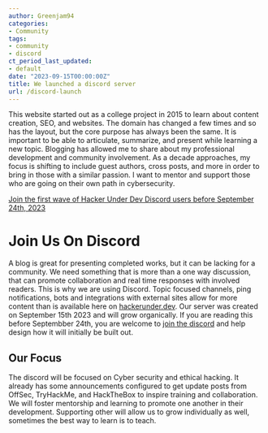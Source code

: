 ```yaml
---
author: Greenjam94
categories:
- Community
tags:
- community
- discord
ct_period_last_updated:
- default
date: "2023-09-15T00:00:00Z"
title: We launched a discord server
url: /discord-launch
---
```


This website started out as a college project in 2015 to learn about content creation, SEO, and websites. The domain has changed a few times and so has the layout, but the core purpose has always been the same. It is important to be able to articulate, summarize, and present while learning a new topic. Blogging has allowed me to share about my professional development and community involvement. As a decade approaches, my focus is shifting to include guest authors, cross posts, and more in order to bring in those with a similar passion. I want to mentor and support those who are going on their own path in cybersecurity.

[Join the first wave of Hacker Under Dev Discord users before September 24th, 2023](https://discord.gg/a8SrZQTR)

# Join Us On Discord

A blog is great for presenting completed works, but it can be lacking for a community. We need something that is more than a one way discussion, that can promote collaboration and real time responses with involved readers. This is why we are using Discord. Topic focused channels, ping notifications, bots and integrations with external sites allow for more content than is available here on [hackerunder.dev](https://hackerunder.dev). Our server was created on September 15th 2023 and will grow organically. If you are reading this before Septembber 24th, you are welcome to [join the discord](https://discord.gg/a8SrZQTR) and help design how it will initially be built out.

## Our Focus

The discord will be focused on Cyber security and ethical hacking. It already has some announcements configured to get update posts from OffSec, TryHackMe, and HackTheBox to inspire training and collaboration. We will foster mentorship and learning to promote one another in their development. Supporting other will allow us to grow individually as well, sometimes the best way to learn is to teach.
